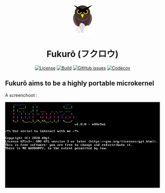 <div align="center">
<img src=".github/logo.svg" height="96" />

# Fukurō (フクロウ)

[![License](https://img.shields.io/github/license/d0p1s4m4/Fukuro?logo=gnu&style=flat-square)](LICENSE)
[![Build](https://img.shields.io/github/workflow/status/d0p1s4m4/Fukuro/CI?logo=github&style=flat-square)](https://github.com/d0p1s4m4/Fukuro/actions?query=workflow%3ACI)
[![GitHub issues](https://img.shields.io/github/issues/d0p1s4m4/Fukuro?logo=github&style=flat-square)](https://github.com/d0p1s4m4/Fukuro/issues)
[![Codecov](https://img.shields.io/codecov/c/github/d0p1s4m4/Fukuro?logo=codecov&style=flat-square)](https://codecov.io/gh/d0p1s4m4/Fukuro/)

</div>

## Fukurō aims to be a highly portable microkernel

A screenchoot : 
<div align="center">

![fukuro i686](.github/screen/fukuro_vbox.png)

</div>

